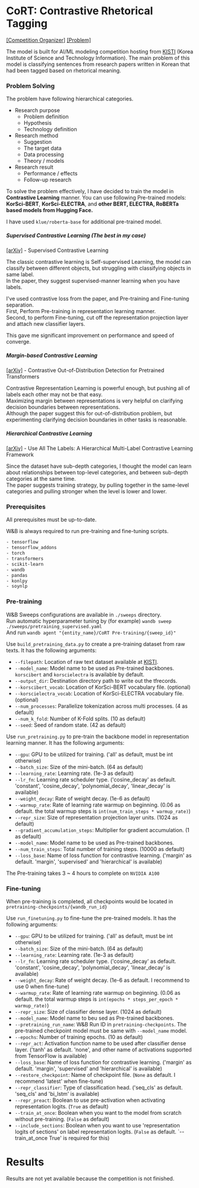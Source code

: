 # CoRT: Contrastive Rhetorical Tagging

[[Competition Organizer]](https://aida.kisti.re.kr/contest/main/main.do)
[[Problem]](https://aida.kisti.re.kr/contest/main/problem/PROB_000000000000017/detail.do)

The model is built for AI/ML modeling competition hosting from [KISTI](https://www.kisti.re.kr) (Korea Institute of Science and Technology Information).
The main problem of this model is classifying sentences from research papers written in Korean that had been tagged based on rhetorical meaning.

### Problem Solving

The problem have following hierarchical categories.

- Research purpose
  - Problem definition
  - Hypothesis
  - Technology definition
- Research method
  - Suggestion
  - The target data
  - Data processing
  - Theory / models
- Research result
  - Performance / effects
  - Follow-up research

To solve the problem effectively, I have decided to train the model in **Contrastive Learning** manner.
You can use following Pre-trained models: **KorSci-BERT**, **KorSci-ELECTRA**, and **other BERT, ELECTRA, RoBERTa based models from Hugging Face.**

I have used `klue/roberta-base` for additional pre-trained model.

##### Supervised Contrastive Learning (The best in my case)

[[arXiv]](https://arxiv.org/abs/2004.11362) - Supervised Contrastive Learning

The classic contrastive learning is Self-supervised Learning, the model can classify between different objects, but struggling with classifying objects in same label.<br>
In the paper, they suggest supervised-manner learning when you have labels.

I've used contrastive loss from the paper, and Pre-training and Fine-tuning separation.<br>
First, Perform Pre-training in representation learning manner.<br>
Second, to perform Fine-tuning, cut off the representation projection layer and attach new classifier layers.

This gave me significant improvement on performance and speed of converge.

##### Margin-based Contrastive Learning

[[arXiv]](https://arxiv.org/abs/2104.08812) - Contrastive Out-of-Distribution Detection for Pretrained Transformers

Contrastive Representation Learning is powerful enough, but pushing all of labels each other may not be that easy.<br>
Maximizing margin between representations is very helpful on clarifying decision boundaries between representations.<br>
Although the paper suggest this for out-of-distribution problem, but experimenting clarifying decision boundaries in other tasks is reasonable.

##### Hierarchical Contrastive Learning

[[arXiv]](https://arxiv.org/abs/2204.13207) - Use All The Labels: A Hierarchical Multi-Label Contrastive Learning Framework

Since the dataset have sub-depth categories, I thought the model can learn about relationships between top-level categories, and between sub-depth categories at the same time.<br>
The paper suggests training strategy, by pulling together in the same-level categories and pulling stronger when the level is lower and lower.

### Prerequisites

All prerequisites must be up-to-date.

W&B is always required to run pre-training and fine-tuning scripts.

```bash
- tensorflow
- tensorflow_addons
- torch
- transformers
- scikit-learn
- wandb
- pandas
- konlpy 
- soynlp
```

### Pre-training

W&B Sweeps configurations are available in `./sweeps` directory.<br>
Run automatic hyperparameter tuning by (for example) `wandb sweep ./sweeps/pretraining_supervised.yaml`<br>
And run `wandb agent "{entity_name}/CoRT Pre-training/{sweep_id}"`

Use `build_pretraining_data.py` to create a pre-training dataset from raw texts.
It has the following arguments:
- `--filepath`: Location of raw text dataset available at [KISTI](https://doi.org/10.23057/36).
- `--model_name`: Model name to be used as Pre-trained backbones. `korscibert` and `korscielectra` is available by default.
- `--output_dir`: Destination directory path to write out the tfrecords.
- `--korscibert_vocab`: Location of KorSci-BERT vocabulary file. (optional)
- `--korscielectra_vocab`: Location of KorSci-ELECTRA vocabulary file. (optional)
- `--num_processes`: Parallelize tokenization across multi processes. (4 as default)
- `--num_k_fold`: Number of K-Fold splits. (10 as default)
- `--seed`: Seed of random state. (42 as default)

Use `run_pretraining.py` to pre-train the backbone model in representation learning manner.
It has the following arguments:
- `--gpu`: GPU to be utilized for training. ('all' as default, must be int otherwise)
- `--batch_size`: Size of the mini-batch. (64 as default)
- `--learning_rate`: Learning rate. (1e-3 as default)
- `--lr_fn`: Learning rate scheduler type. ('cosine_decay' as default. 'constant', 'cosine_decay', 'polynomial_decay', 'linear_decay' is available)
- `--weight_decay`: Rate of weight decay. (1e-6 as default)
- `--warmup_rate`: Rate of learning rate warmup on beginning. (0.06 as default. the total warmup steps is `int(num_train_steps * warmup_rate)`)
- `--repr_size`: Size of representation projection layer units. (1024 as default)
- `--gradient_accumulation_steps`: Multiplier for gradient accumulation. (1 as default)
- `--model_name`: Model name to be used as Pre-trained backbones.
- `--num_train_steps`: Total number of training steps. (10000 as default)
- `--loss_base`: Name of loss function for contrastive learning. ('margin' as default. 'margin', 'supervised' and 'hierarchical' is available)

The Pre-training takes 3 ~ 4 hours to complete on `NVIDIA A100`

### Fine-tuning

When pre-training is completed, all checkpoints would be located in `pretraining-checkpoints/{wandb_run_id}`

Use `run_finetuning.py` to fine-tune the pre-trained models.
It has the following arguments:
- `--gpu`: GPU to be utilized for training. ('all' as default, must be int otherwise)
- `--batch_size`: Size of the mini-batch. (64 as default)
- `--learning_rate`: Learning rate. (1e-3 as default)
- `--lr_fn`: Learning rate scheduler type. ('cosine_decay' as default. 'constant', 'cosine_decay', 'polynomial_decay', 'linear_decay' is available)
- `--weight_decay`: Rate of weight decay. (1e-6 as default. I recommend to use 0 when fine-tune)
- `--warmup_rate`: Rate of learning rate warmup on beginning. (0.06 as default. the total warmup steps is `int(epochs * steps_per_epoch * warmup_rate)`)
- `--repr_size`: Size of classifier dense layer. (1024 as default)
- `--model_name`: Model name to beu sed as Pre-trained backbones.
- `--pretraining_run_name`: W&B Run ID in `pretraining-checkpoints`. The pre-trained checkpoint model must be same with `--model_name` model.
- `--epochs`: Number of training epochs. (10 as default)
- `--repr_act`: Activation function name to be used after classifier dense layer. ('tanh' as default. 'none', and other name of activations supported from TensorFlow is available)
- `--loss_base`: Name of loss function for contrastive learning. ('margin' as default. 'margin', 'supervised' and 'hierarchical' is available)
- `--restore_checkpoint`: Name of checkpoint file. (`None` as default. I recommend 'latest' when fine-tune)
- `--repr_classifier`: Type of classification head. ('seq_cls' as default. 'seq_cls' and 'bi_lstm' is available)
- `--repr_preact`: Boolean to use pre-activation when activating representation logits. (`True` as default)
- `--train_at_once`: Boolean when you want to the model from scratch without pre-training. (`False` as default)
- `--include_sections`: Boolean when you want to use 'representation logits of sections' on label representation logits. (`False` as default. `--train_at_once True' is required for this)


# Results

Results are not yet available because the competition is not finished.
